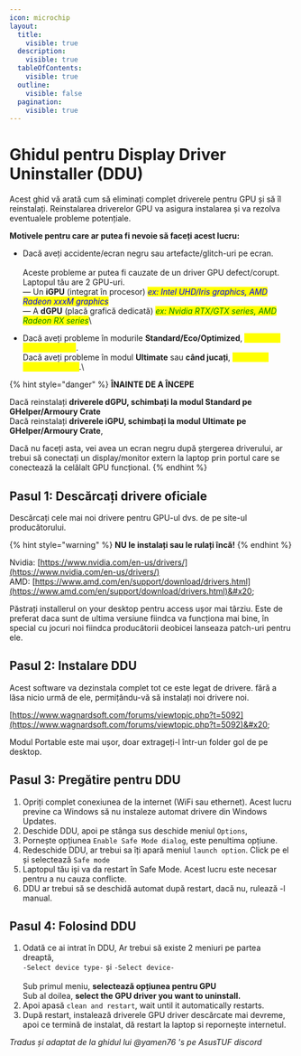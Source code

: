 ```yaml
---
icon: microchip
layout:
  title:
    visible: true
  description:
    visible: true
  tableOfContents:
    visible: true
  outline:
    visible: false
  pagination:
    visible: true
---
```


# Ghidul pentru Display Driver Uninstaller (DDU)

Acest ghid vă arată cum să eliminați complet driverele pentru GPU și să îl reinstalați. Reinstalarea driverelor GPU va asigura instalarea și va rezolva eventualele probleme potențiale.

**Motivele pentru care ar putea fi nevoie să faceți acest lucru:**

* Dacă aveți accidente/ecran negru sau artefacte/glitch-uri pe ecran.\
  \
  Aceste probleme ar putea fi cauzate de un driver GPU defect/corupt. Laptopul tău are 2 GPU-uri.\
  — Un **iGPU** (integrat în procesor) _<mark style="color:blue;">ex: Intel UHD/Iris graphics, AMD Radeon xxxM graphics</mark>_\
  — A **dGPU** (placă grafică dedicată) _<mark style="color:green;">ex: Nvidia RTX/GTX series, AMD Radeon RX series</mark>_\

* Dacă aveți probleme în modurile **Standard/Eco/Optimized**, <mark style="color:yellow;">reinstalați driverele iGPU</mark>.\
  Dacă aveți probleme în modul **Ultimate** sau **când jucați**, <mark style="color:yellow;">reinstalați driverele dGPU</mark>.\


{% hint style="danger" %}
**ÎNAINTE DE A ÎNCEPE**

Dacă reinstalați **driverele dGPU, schimbați la modul Standard pe GHelper/Armoury Crate**\
Dacă reinstalați **driverele iGPU, schimbați la modul Ultimate pe GHelper/Armoury Crate**,

Dacă nu faceți asta, vei avea un ecran negru după ștergerea driverului, ar trebui să conectați un display/monitor extern la laptop prin portul care se conectează la celălalt GPU funcțional.
{% endhint %}

## Pasul 1: Descărcați drivere oficiale

Descărcați cele mai noi drivere pentru GPU-ul dvs. de pe site-ul producătorului.&#x20;

{% hint style="warning" %}
**NU le instalați sau le rulați încă!**
{% endhint %}

Nvidia: [https://www.nvidia.com/en-us/drivers/](https://www.nvidia.com/en-us/drivers/) \
AMD: [https://www.amd.com/en/support/download/drivers.html](https://www.amd.com/en/support/download/drivers.html)&#x20;

Păstrați installerul on your desktop pentru access ușor mai târziu. Este de preferat daca sunt de ultima versiune fiindca va funcționa mai bine, în special cu jocuri noi fiindca producătorii deobicei lanseaza patch-uri pentru ele.

## Pasul 2: Instalare DDU

Acest software va dezinstala complet tot ce este legat de drivere. fără a lăsa nicio urmă de ele, permițându-vă să instalați noi drivere noi.

&#x20;[https://www.wagnardsoft.com/forums/viewtopic.php?t=5092](https://www.wagnardsoft.com/forums/viewtopic.php?t=5092)&#x20;

Modul Portable este mai ușor, doar extrageți-l într-un folder gol de pe desktop.

## Pasul 3: Pregătire pentru DDU

1. Opriți complet conexiunea de la internet (WiFi sau ethernet). Acest lucru previne ca Windows să nu instaleze automat drivere din Windows Updates.
2. Deschide DDU, apoi pe stânga sus deschide meniul `Options`,&#x20;
3. Pornește opțiunea `Enable Safe Mode dialog`, este penultima opțiune.&#x20;
4. Redeschide DDU, ar trebui sa îți apară meniul `launch option`. Click pe el și selectează `Safe mode`
5. Laptopul tău iși va da restart în Safe Mode. Acest lucru este necesar pentru a nu cauza conflicte. 
6. DDU ar trebui să se deschidă automat după restart, dacă nu, rulează -l manual.

## Pasul 4: Folosind DDU

1. Odată ce ai intrat în DDU, Ar trebui să existe 2 meniuri pe partea dreaptă, \
   `-Select device type-` și `-Select device-`\
   \
   Sub primul meniu, **selectează opțiunea pentru GPU**\
   Sub al doilea, **select the GPU driver you want to uninstall.**&#x20;
2. Apoi apasă `clean and restart`, wait until it automatically restarts.&#x20;
3. După restart, instalează driverele GPU driver descărcate mai devreme, apoi ce termină de instalat, dă restart la laptop si repornește internetul.



_Tradus și adaptat de la ghidul lui @yamen76 's pe AsusTUF discord_



